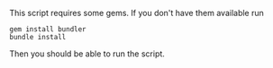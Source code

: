 This script requires some gems. If you don't have them available run

    gem install bundler
    bundle install

Then you should be able to run the script.
